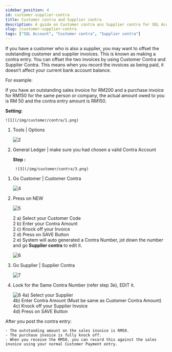 ```yaml
---
sidebar_position: 4
id: customer-supplier-contra
title: Customer contra and Supplier contra
description: A guide on Customer contra ans Supplier contra for SQL Account
slug: /customer-supplier-contra
tags: ["SQL Account", "Customer contra", "Supplier contra"]
---
```


If you have a customer who is also a supplier, you may want to offset the outstanding customer
and supplier invoices. This is known as making a contra entry. You can offset the two invoices by
using Customer Contra and Supplier Contra. This means when you record the invoices as being
paid, it doesn’t affect your current bank account balance.

For example:

If you have an outstanding sales invoice for RM200 and a purchase invoice for RM150 for the
same person or company, the actual amount owed to you is RM 50 and the contra entry amount
is RM150.

**Setting:**

    ![1](/img/customer/contra/1.png)

1. Tools | Options

   ![2](/img/customer/contra/2.png)

2) General Ledger | make sure you had chosen a valid Contra Account

    **Step :**

        ![3](/img/customer/contra/3.png)

1. Go Customer | Customer Contra

   ![4](/img/customer/contra/4.png)

2) Press on NEW

   ![5](/img/customer/contra/5.png)

    2 a) Select your Customer Code  
    2 b) Enter your Contra Amount  
    2 c) Knock off your Invoice  
    2 d) Press on SAVE Button  
    2 e) System will auto generated a Contra Number, jot down the number and go **Supplier contra** to edit it.

    ![6](/img/customer/contra/6.png)

3. Go Supplier | Supplier Contra

   ![7](/img/customer/contra/7.png)

4. Look for the Same Contra Number (refer step 3e), EDIT it.

   ![8](/img/customer/contra/8.png)
    4a) Select your Supplier  
    4b) Enter Contra Amount (Must be same as Customer Contra Amount)  
    4c) Knock off your Supplier Invoice  
    4d) Press on SAVE Button

After you post the contra entry:

    - The outstanding amount on the sales invoice is RM50.
    - The purchase invoice is fully knock off.
    - When you receive the RM50, you can record this against the sales invoice using your normal Customer Payment entry.
